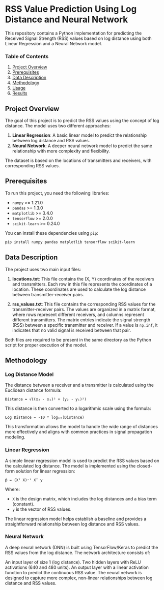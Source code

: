 # RSS Value Prediction Using Log Distance and Neural Network

This repository contains a Python implementation for predicting the Received Signal Strength (RSS) values based on log distance using both Linear Regression and a Neural Network model.

### Table of Contents
1. [Project Overview](#project-overview)
2. [Prerequisites](#prerequisites)
3. [Data Description](#data-description)
4. [Methodology](#methodology)
5. [Usage](#usage)
6. [Results](#results)

## Project Overview

The goal of this project is to predict the RSS values using the concept of log distance. The model uses two different approaches:
1. **Linear Regression**: A basic linear model to predict the relationship between log distance and RSS values.
2. **Neural Network**: A deeper neural network model to predict the same relationship with more complexity and flexibility.

The dataset is based on the locations of transmitters and receivers, with corresponding RSS values.

## Prerequisites

To run this project, you need the following libraries:

- `numpy` >= 1.21.0
- `pandas` >= 1.3.0
- `matplotlib` >= 3.4.0
- `tensorflow` >= 2.0.0
- `scikit-learn` >= 0.24.0

You can install these dependencies using `pip`:

```bash
pip install numpy pandas matplotlib tensorflow scikit-learn
```
## Data Description

The project uses two main input files:

1. **locations.txt**: This file contains the (X, Y) coordinates of the receivers and transmitters. Each row in this file represents the coordinates of a location. These coordinates are used to calculate the log distance between transmitter-receiver pairs.

2. **rss_values.txt**: This file contains the corresponding RSS values for the transmitter-receiver pairs. The values are organized in a matrix format, where rows represent different receivers, and columns represent different transmitters. The matrix entries indicate the signal strength (RSS) between a specific transmitter and receiver. If a value is `np.inf`, it indicates that no valid signal is received between that pair.

Both files are required to be present in the same directory as the Python script for proper execution of the model.

## Methodology

### Log Distance Model
The distance between a receiver and a transmitter is calculated using the Euclidean distance formula:

`Distance = √((x₂ - x₁)² + (y₂ - y₁)²)`

This distance is then converted to a logarithmic scale using the formula:

`Log Distance = -10 * log₁₀(Distance)`


This transformation allows the model to handle the wide range of distances more effectively and aligns with common practices in signal propagation modeling.

### Linear Regression
A simple linear regression model is used to predict the RSS values based on the calculated log distance. The model is implemented using the closed-form solution for linear regression:

`β = (Xᵀ X)⁻¹ Xᵀ y`

Where:
- `X` is the design matrix, which includes the log distances and a bias term (constant).  
- `y` is the vector of RSS values.


The linear regression model helps establish a baseline and provides a straightforward relationship between log distance and RSS values.

### Neural Network
A deep neural network (DNN) is built using TensorFlow/Keras to predict the RSS values from the log distance. The network architecture consists of:

An input layer of size 1 (log distance).
Two hidden layers with ReLU activations (640 and 480 units).
An output layer with a linear activation function to predict the continuous RSS value.
The neural network is designed to capture more complex, non-linear relationships between log distance and RSS values.
